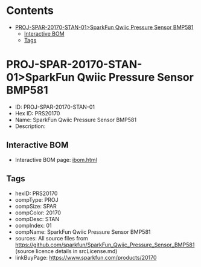 



Contents
========

* [PROJ-SPAR-20170-STAN-01>SparkFun Qwiic Pressure Sensor BMP581](#proj-spar-20170-stan-01sparkfun-qwiic-pressure-sensor-bmp581)
	* [Interactive BOM](#interactive-bom)
	* [Tags](#tags)

# PROJ-SPAR-20170-STAN-01>SparkFun Qwiic Pressure Sensor BMP581

- ID: PROJ-SPAR-20170-STAN-01
- Hex ID: PRS20170
- Name: SparkFun Qwiic Pressure Sensor BMP581
- Description: 

## Interactive BOM

- Interactive BOM page: [ibom.html](kicad/bom/ibom.html)

## Tags

- hexID: PRS20170
- oompType: PROJ
- oompSize: SPAR
- oompColor: 20170
- oompDesc: STAN
- oompIndex: 01
- oompName: SparkFun Qwiic Pressure Sensor BMP581
- sources: All source files from https://github.com/sparkfun/SparkFun_Qwiic_Pressure_Sensor_BMP581 (source licence details in srcLicense.md)
- linkBuyPage: https://www.sparkfun.com/products/20170
